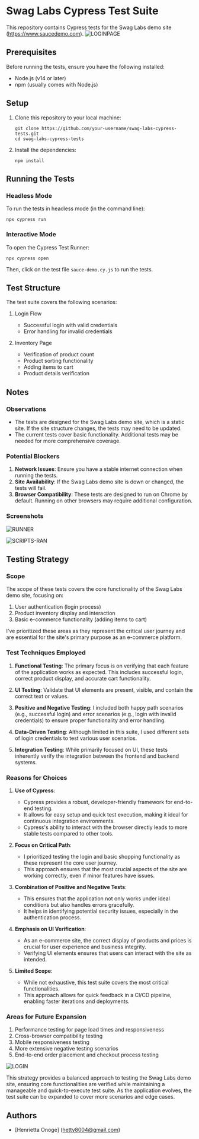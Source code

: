 # Swag Labs Cypress Test Suite

This repository contains Cypress tests for the Swag Labs demo site (https://www.saucedemo.com).
![LOGINPAGE](assets/logpage.png)

## Prerequisites

Before running the tests, ensure you have the following installed:

- Node.js (v14 or later)
- npm (usually comes with Node.js)

## Setup

1. Clone this repository to your local machine:
   ```
   git clone https://github.com/your-username/swag-labs-cypress-tests.git
   cd swag-labs-cypress-tests
   ```

2. Install the dependencies:
   ```
   npm install
   ```

## Running the Tests

### Headless Mode

To run the tests in headless mode (in the command line):

```
npx cypress run
```

### Interactive Mode

To open the Cypress Test Runner:

```
npx cypress open
```

Then, click on the test file `sauce-demo.cy.js` to run the tests.

## Test Structure

The test suite covers the following scenarios:

1. Login Flow
   - Successful login with valid credentials
   - Error handling for invalid credentials

2. Inventory Page
   - Verification of product count
   - Product sorting functionality
   - Adding items to cart
   - Product details verification

## Notes

### Observations

- The tests are designed for the Swag Labs demo site, which is a static site. If the site structure changes, the tests may need to be updated.
- The current tests cover basic functionality. Additional tests may be needed for more comprehensive coverage.

### Potential Blockers

1. **Network Issues**: Ensure you have a stable internet connection when running the tests.
2. **Site Availability**: If the Swag Labs demo site is down or changed, the tests will fail.
3. **Browser Compatibility**: These tests are designed to run on Chrome by default. Running on other browsers may require additional configuration.

### Screenshots

![RUNNER](assets/runner.png)

![SCRIPTS-RAN](assets/inventory.png)


## Testing Strategy

### Scope

The scope of these tests covers the core functionality of the Swag Labs demo site, focusing on:

1. User authentication (login process)
2. Product inventory display and interaction
3. Basic e-commerce functionality (adding items to cart)

I've prioritized these areas as they represent the critical user journey and are essential for the site's primary purpose as an e-commerce platform.

### Test Techniques Employed

1. **Functional Testing**: The primary focus is on verifying that each feature of the application works as expected. This includes successful login, correct product display, and accurate cart functionality.

2. **UI Testing**:  Validate that UI elements are present, visible, and contain the correct text or values.

3. **Positive and Negative Testing**: I included both happy path scenarios (e.g., successful login) and error scenarios (e.g., login with invalid credentials) to ensure proper functionality and error handling.

4. **Data-Driven Testing**: Although limited in this suite, I used different sets of login credentials to test various user scenarios.

5. **Integration Testing**: While primarily focused on UI, these tests inherently verify the integration between the frontend and backend systems.

### Reasons for Choices

1. **Use of Cypress**: 
   - Cypress provides a robust, developer-friendly framework for end-to-end testing.
   - It allows for easy setup and quick test execution, making it ideal for continuous integration environments.
   - Cypress's ability to interact with the browser directly leads to more stable tests compared to other tools.

2. **Focus on Critical Path**:
   - I prioritized testing the login and basic shopping functionality as these represent the core user journey.
   - This approach ensures that the most crucial aspects of the site are working correctly, even if minor features have issues.

3. **Combination of Positive and Negative Tests**:
   - This ensures that the application not only works under ideal conditions but also handles errors gracefully.
   - It helps in identifying potential security issues, especially in the authentication process.

4. **Emphasis on UI Verification**:
   - As an e-commerce site, the correct display of products and prices is crucial for user experience and business integrity.
   - Verifying UI elements ensures that users can interact with the site as intended.

5. **Limited Scope**:
   - While not exhaustive, this test suite covers the most critical functionalities.
   - This approach allows for quick feedback in a CI/CD pipeline, enabling faster iterations and deployments.

### Areas for Future Expansion

1. Performance testing for page load times and responsiveness
2. Cross-browser compatibility testing
3. Mobile responsiveness testing
4. More extensive negative testing scenarios
5. End-to-end order placement and checkout process testing

![LOGIN](assets/logtest.png)

This strategy provides a balanced approach to testing the Swag Labs demo site, ensuring core functionalities are verified while maintaining a manageable and quick-to-execute test suite. As the application evolves, the test suite can be expanded to cover more scenarios and edge cases.

## Authors
- [Henrietta Onoge] (hetty8004@gmail.com)